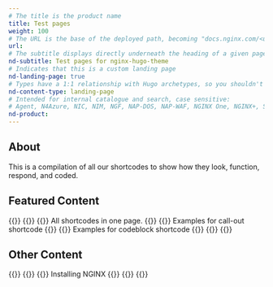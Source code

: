 ```yaml
---
# The title is the product name
title: Test pages
weight: 100
# The URL is the base of the deployed path, becoming "docs.nginx.com/<url>/<other-pages>"
url: 
# The subtitle displays directly underneath the heading of a given page
nd-subtitle: Test pages for nginx-hugo-theme
# Indicates that this is a custom landing page
nd-landing-page: true
# Types have a 1:1 relationship with Hugo archetypes, so you shouldn't need to change this
nd-content-type: landing-page
# Intended for internal catalogue and search, case sensitive:
# Agent, N4Azure, NIC, NIM, NGF, NAP-DOS, NAP-WAF, NGINX One, NGINX+, Solutions, Unit
nd-product:
---
```


## About
[//]: # "These are Markdown comments to guide you through document structure. Remove them as you go, as well as any unnecessary sections."
[//]: # "Use underscores for _italics_, and double asterisks for **bold**."
[//]: # "Backticks are for `monospace`, used sparingly and reserved mostly for executable names - they can cause formatting problems. Avoid them in tables: use italics instead."

[//]: # "This initial section introduces the product to a reader: give a short 1-2 sentence summary of what the product does and its value to the reader."
[//]: # "Name specific functionality it provides: avoid ambiguous descriptions such as 'enables efficiency', focus on what makes it unique."

This is a compilation of all our shortcodes to show how they look, function, respond, and coded.

## Featured Content
[//]: # "You can add a maximum of three cards: any extra will not display."
[//]: # "One card will take full width page: two will take half width each. Three will stack like an inverse pyramid."
[//]: # "Some examples of content could be the latest release note, the most common install path, and a popular new feature."

{{<card-layout >}}
  {{<card-section showAsCards="true" isFeaturedSection="true">}}
    {{<card title="Everything" titleUrl="everything" icon="circle-dot-dashed">}}
      All shortcodes in one page.
    {{</card >}}
    {{<card title="Call Out usages" titleUrl="call-out/all-callouts/" icon="message-square">}}
      Examples for call-out shortcode
    {{</card >}}
    {{<card title="Code Block usages" titleUrl="code-blocks/code-blocks-highlighting/" icon="code">}}
      Examples for codeblock shortcode
    {{</card >}}
  {{</card-section>}}
{{</card-layout >}}

## Other Content 
[//]: # "You can add any extra content for the page here, such as additional cards, diagrams or text."

{{<card-layout >}}
  {{<card-section title="NGINX" showAsCards="true" >}}
    {{<card title="NGINX Plus" titleUrl="/nginx/" brandIcon="NGINX-Plus-product-icon-RGB" >}}
      Installing NGINX
    {{</card >}}
  {{</card-section >}}
{{</card-layout >}}
